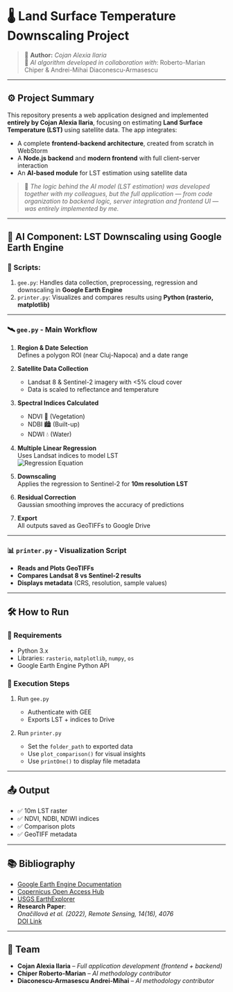 # 🌡️ Land Surface Temperature Downscaling Project

> 📌 **Author:** *Cojan Alexia Ilaria*  
> 🤝 *AI algorithm developed in collaboration with*: Roberto-Marian Chiper & Andrei-Mihai Diaconescu-Armasescu  

---

## ⚙️ Project Summary

This repository presents a web application designed and implemented **entirely by Cojan Alexia Ilaria**, focusing on estimating **Land Surface Temperature (LST)** using satellite data. The app integrates:

- A complete **frontend-backend architecture**, created from scratch in WebStorm
- A **Node.js backend** and **modern frontend** with full client-server interaction
- An **AI-based module** for LST estimation using satellite data

> 🔬 *The logic behind the AI model (LST estimation) was developed together with my colleagues, but the full application — from code organization to backend logic, server integration and frontend UI — was entirely implemented by me.*

---

## 🧠 AI Component: LST Downscaling using Google Earth Engine

### 📂 Scripts:

1. `gee.py`: Handles data collection, preprocessing, regression and downscaling in **Google Earth Engine**
2. `printer.py`: Visualizes and compares results using **Python (rasterio, matplotlib)**

---

### 🛰️ `gee.py` - Main Workflow

1. **Region & Date Selection**  
   Defines a polygon ROI (near Cluj-Napoca) and a date range

2. **Satellite Data Collection**  
   - Landsat 8 & Sentinel-2 imagery with <5% cloud cover
   - Data is scaled to reflectance and temperature

3. **Spectral Indices Calculated**  
   - NDVI 🌿 (Vegetation)
   - NDBI 🏙️ (Built-up)
   - NDWI 💧 (Water)

4. **Multiple Linear Regression**  
   Uses Landsat indices to model LST  
   ![Regression Equation](https://github.com/user-attachments/assets/0c064fe6-4105-4a76-bc02-891755ac9f00)

5. **Downscaling**  
   Applies the regression to Sentinel-2 for **10m resolution LST**

6. **Residual Correction**  
   Gaussian smoothing improves the accuracy of predictions

7. **Export**  
   All outputs saved as GeoTIFFs to Google Drive

---

### 📊 `printer.py` - Visualization Script

- **Reads and Plots GeoTIFFs**
- **Compares Landsat 8 vs Sentinel-2 results**
- **Displays metadata** (CRS, resolution, sample values)

---

## 🛠️ How to Run

### 🔧 Requirements
- Python 3.x
- Libraries: `rasterio`, `matplotlib`, `numpy`, `os`
- Google Earth Engine Python API

### 🚀 Execution Steps

1. Run `gee.py`  
   - Authenticate with GEE  
   - Exports LST + indices to Drive

2. Run `printer.py`  
   - Set the `folder_path` to exported data  
   - Use `plot_comparison()` for visual insights  
   - Use `printOne()` to display file metadata

---

## 📤 Output

- ✅ 10m LST raster
- ✅ NDVI, NDBI, NDWI indices
- ✅ Comparison plots
- ✅ GeoTIFF metadata

---

## 📚 Bibliography

- [Google Earth Engine Documentation](https://developers.google.com/earth-engine)
- [Copernicus Open Access Hub](https://scihub.copernicus.eu/)
- [USGS EarthExplorer](https://earthexplorer.usgs.gov/)
- **Research Paper**:  
  *Onačillová et al. (2022), Remote Sensing, 14(16), 4076*  
  [DOI Link](https://doi.org/10.3390/rs14164076)

---

## 👥 Team

- **Cojan Alexia Ilaria** – *Full application development (frontend + backend)*  
- **Chiper Roberto-Marian** – *AI methodology contributor*  
- **Diaconescu-Armasescu Andrei-Mihai** – *AI methodology contributor*
